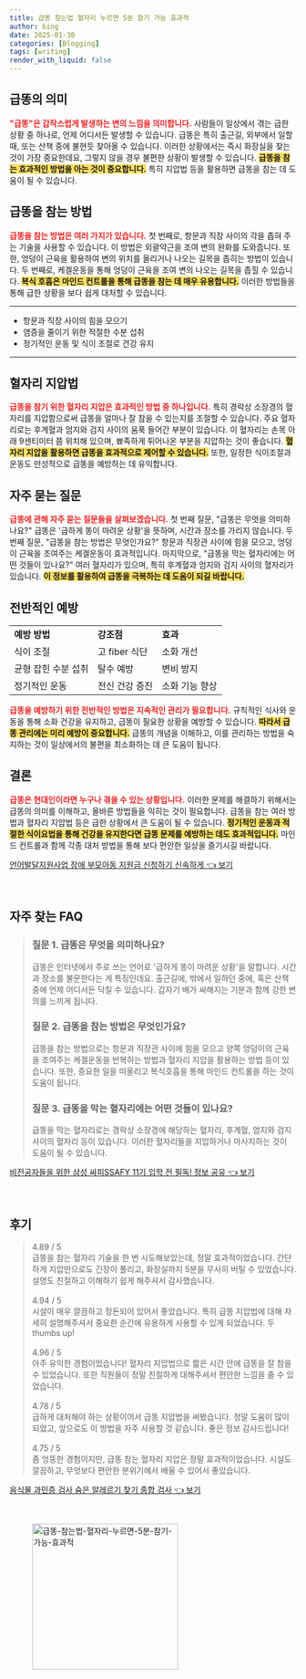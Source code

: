 ```yaml
---
title: 급똥 참는법 혈자리 누르면 5분 참기 가능 효과적
author: bing
date: 2025-01-30
categories: [Blogging]
tags: [writing]
render_with_liquid: false
---
```



<h2 id='급똥의 의미'>급똥의 의미</h2>

<p><b><span style="color: #ee2323;">"급똥"은 갑작스럽게 발생하는 변의 느낌을 의미합니다.</span></b> 사람들이 일상에서 겪는 급한 상황 중 하나로, 언제 어디서든 발생할 수 있습니다. 급똥은 특히 출근길, 외부에서 일할 때, 또는 산책 중에 불현듯 찾아올 수 있습니다. 이러한 상황에서는 즉시 화장실을 찾는 것이 가장 중요한데요, 그렇지 않을 경우 불편한 상황이 발생할 수 있습니다. <b><span style="background-color: #ffe066;">급똥을 참는 효과적인 방법을 아는 것이 중요합니다.</span></b> 특히 지압법 등을 활용하면 급똥을 참는 데 도움이 될 수 있습니다.</p>

<h2 id='급똥을 참는 방법'>급똥을 참는 방법</h2>

<p><b><span style="color: #ee2323;">급똥을 참는 방법은 여러 가지가 있습니다.</span></b> 첫 번째로, 항문과 직장 사이의 각을 좁혀 주는 기술을 사용할 수 있습니다. 이 방법은 외괄약근을 조여 변의 완화를 도와줍니다. 또한, 엉덩이 근육을 활용하여 변의 위치를 올리거나 나오는 길목을 좁히는 방법이 있습니다. 두 번째로, 케겔운동을 통해 엉덩이 근육을 조여 변의 나오는 길목을 좁힐 수 있습니다. <b><span style="background-color: #ffe066;">복식 호흡은 마인드 컨트롤을 통해 급똥을 참는 데 매우 유용합니다.</span></b> 이러한 방법들을 통해 급한 상황을 보다 쉽게 대처할 수 있습니다.</p>

<hr />

<ul>
    <li>항문과 직장 사이의 힘을 모으기</li>
    <li>염증을 줄이기 위한 적절한 수분 섭취</li>
    <li>정기적인 운동 및 식이 조절로 건강 유지</li>
</ul>

<hr />

<h2 id='혈자리 지압법'>혈자리 지압법</h2>

<p><b><span style="color: #ee2323;">급똥을 참기 위한 혈자리 지압은 효과적인 방법 중 하나입니다.</span></b> 특히 경락상 소장경의 혈자리를 지압함으로써 급똥을 얼마나 잘 참을 수 있는지를 조절할 수 있습니다. 주요 혈자리로는 후계혈과 엄지와 검지 사이의 움푹 들어간 부분이 있습니다. 이 혈자리는 손목 아래 9센티미터 쯤 위치해 있으며, 뾰족하게 튀어나온 부분을 지압하는 것이 좋습니다. <b><span style="background-color: #ffe066;">혈자리 지압을 활용하면 급똥을 효과적으로 제어할 수 있습니다.</span></b> 또한, 일정한 식이조절과 운동도 만성적으로 급똥을 예방하는 데 유익합니다.</p>

<h2 id='자주 묻는 질문'>자주 묻는 질문</h2>

<p><b><span style="color: #ee2323;">급똥에 관해 자주 묻는 질문들을 살펴보겠습니다.</span></b> 첫 번째 질문, "급똥은 무엇을 의미하나요?" 급똥은 '급하게 똥이 마려운 상황'을 뜻하며, 시간과 장소를 가리지 않습니다. 두 번째 질문, "급똥을 참는 방법은 무엇인가요?" 항문과 직장관 사이에 힘을 모으고, 엉덩이 근육을 조여주는 케겔운동이 효과적입니다. 마지막으로, "급똥을 막는 혈자리에는 어떤 것들이 있나요?" 여러 혈자리가 있으며, 특히 후계혈과 엄지와 검지 사이의 혈자리가 있습니다. <b><span style="background-color: #ffe066;">이 정보를 활용하여 급똥을 극복하는 데 도움이 되길 바랍니다.</span></b></p>

<h2 id='전반적인 예방'>전반적인 예방</h2>

<table>
    <tr>
        <td><b>예방 방법</b></td>
        <td><b>강조점</b></td>
        <td><b>효과</b></td>
    </tr>
    <tr>
        <td>식이 조절</td>
        <td>고 fiber 식단</td>
        <td>소화 개선</td>
    </tr>
    <tr>
        <td>균형 잡힌 수분 섭취</td>
        <td>탈수 예방</td>
        <td>변비 방지</td>
    </tr>
    <tr>
        <td>정기적인 운동</td>
        <td>전신 건강 증진</td>
        <td>소화 기능 향상</td>
    </tr>
</table>

<p><b><span style="color: #ee2323;">급똥을 예방하기 위한 전반적인 방법은 지속적인 관리가 필요합니다.</span></b> 규칙적인 식사와 운동을 통해 소화 건강을 유지하고, 급똥이 필요한 상황을 예방할 수 있습니다. <b><span style="background-color: #ffe066;">따라서 급똥 관리에는 미리 예방이 중요합니다.</span></b> 급똥의 개념을 이해하고, 이를 관리하는 방법을 숙지하는 것이 일상에서의 불편을 최소화하는 데 큰 도움이 됩니다.</p>

<h2 id='결론'>결론</h2>

<p><b><span style="color: #ee2323;">급똥은 현대인이라면 누구나 겪을 수 있는 상황입니다.</span></b> 이러한 문제를 해결하기 위해서는 급똥의 의미를 이해하고, 올바른 방법들을 익히는 것이 필요합니다. 급똥을 참는 여러 방법과 혈자리 지압법 등은 급한 상황에서 큰 도움이 될 수 있습니다. <b><span style="background-color: #ffe066;">정기적인 운동과 적절한 식이요법을 통해 건강을 유지한다면 급똥 문제를 예방하는 데도 효과적입니다.</span></b> 마인드 컨트롤과 함께 각종 대처 방법을 통해 보다 편안한 일상을 즐기시길 바랍니다.</p>


<p><a class="click-button" title="언어발달지원사업 장애 부모아동 지원금 신청하기 신속하게" href="https://adkhouse.github.io/posts/%EC%96%B8%EC%96%B4%EB%B0%9C%EB%8B%AC%EC%A7%80%EC%9B%90%EC%82%AC%EC%97%85-%EC%9E%A5%EC%95%A0-%EB%B6%80%EB%AA%A8%EC%95%84%EB%8F%99-%EC%A7%80%EC%9B%90%EA%B8%88-%EC%8B%A0%EC%B2%AD%ED%95%98%EA%B8%B0-%EC%8B%A0%EC%86%8D%ED%95%98%EA%B2%8C/" rel="dofollow">언어발달지원사업 장애 부모아동 지원금 신청하기 신속하게 👈 보기</a></p><br>
<h2 id='자주_찾는_FAQ'>자주 찾는 FAQ</h2>
<div itemscope="" itemtype="https://schema.org/FAQPage"> 
<blockquote> 
<div itemscope="" itemprop="mainEntity" itemtype="https://schema.org/Question"> 
<h3 itemprop="name">질문 1. 급똥은 무엇을 의미하나요?</h3> 
<div itemscope="" itemprop="acceptedAnswer" itemtype="https://schema.org/Answer"> 
<span itemprop="text"> 
<p>급똥은 인터넷에서 주로 쓰는 언어로 '급하게 똥이 마려운 상황'을 말합니다. 시간과 장소를 불문한다는 게 특징인데요. 출근길에, 밖에서 일하던 중에, 혹은 산책 중에 언제 어디서든 닥칠 수 있습니다. 갑자기 배가 싸해지는 기분과 함께 강한 변의를 느끼게 됩니다.</p> 
</span> 
</div> 
</div> 

<div itemscope="" itemprop="mainEntity" itemtype="https://schema.org/Question"> 
<h3 itemprop="name">질문 2. 급똥을 참는 방법은 무엇인가요?</h3> 
<div itemscope="" itemprop="acceptedAnswer" itemtype="https://schema.org/Answer"> 
<span itemprop="text"> 
<p>급똥을 참는 방법으로는 항문과 직장관 사이에 힘을 모으고 양쪽 엉덩이의 근육을 조여주는 케겔운동을 반복하는 방법과 혈자리 지압을 활용하는 방법 등이 있습니다. 또한, 중요한 일을 떠올리고 복식호흡을 통해 마인드 컨트롤을 하는 것이 도움이 됩니다.</p> 
</span> 
</div> 
</div> 

<div itemscope="" itemprop="mainEntity" itemtype="https://schema.org/Question"> 
<h3 itemprop="name">질문 3. 급똥을 막는 혈자리에는 어떤 것들이 있나요?</h3> 
<div itemscope="" itemprop="acceptedAnswer" itemtype="https://schema.org/Answer"> 
<span itemprop="text"> 
<p>급똥을 막는 혈자리로는 경락상 소장경에 해당하는 혈자리, 후계혈, 엄지와 검지 사이의 혈자리 등이 있습니다. 이러한 혈자리들을 지압하거나 마사지하는 것이 도움이 될 수 있습니다.</p> 
</span> 
</div> 
</div> 

</blockquote> 
</div>
<p><a class="click-button" title="비전공자들을 위한 삼성 싸피SSAFY 11기 입학 전 필독! 정보 공유" href="https://adkhouse.github.io/posts/%EB%B9%84%EC%A0%84%EA%B3%B5%EC%9E%90%EB%93%A4%EC%9D%84-%EC%9C%84%ED%95%9C-%EC%82%BC%EC%84%B1-%EC%8B%B8%ED%94%BCSSAFY-11%EA%B8%B0-%EC%9E%85%ED%95%99-%EC%A0%84-%ED%95%84%EB%8F%85!-%EC%A0%95%EB%B3%B4-%EA%B3%B5%EC%9C%A0/" rel="dofollow">비전공자들을 위한 삼성 싸피SSAFY 11기 입학 전 필독! 정보 공유 👈 보기</a></p><br>
<h2 id='후기'>후기</h2>
<div itemscope itemtype="https://schema.org/Product">
  <blockquote>
  <div itemprop="review" itemscope itemtype="https://schema.org/Review">
      <div itemprop="reviewRating" itemscope itemtype="https://schema.org/Rating"> <span itemprop="ratingValue">4.89</span> / <span itemprop="bestRating">5</span> </div>
      <span itemprop="reviewBody">급똥을 참는 혈자리 기술을 한 번 시도해보았는데, 정말 효과적이었습니다. 간단하게 지압만으로도 긴장이 풀리고, 화장실까지 5분을 무사히 버틸 수 있었습니다. 설명도 친절하고 이해하기 쉽게 해주셔서 감사했습니다.</span>
  </div>
  <br>
  <div itemprop="review" itemscope itemtype="https://schema.org/Review">
      <div itemprop="reviewRating" itemscope itemtype="https://schema.org/Rating"> <span itemprop="ratingValue">4.94</span> / <span itemprop="bestRating">5</span> </div>
      <span itemprop="reviewBody">시설이 매우 깔끔하고 정돈되어 있어서 좋았습니다. 특히 급똥 지압법에 대해 자세히 설명해주셔서 중요한 순간에 유용하게 사용할 수 있게 되었습니다. 두 thumbs up!</span>
  </div>
  <br>
  <div itemprop="review" itemscope itemtype="https://schema.org/Review">
      <div itemprop="reviewRating" itemscope itemtype="https://schema.org/Rating"> <span itemprop="ratingValue">4.96</span> / <span itemprop="bestRating">5</span> </div>
      <span itemprop="reviewBody">아주 유익한 경험이었습니다! 혈자리 지압법으로 짧은 시간 안에 급똥을 잘 참을 수 있었습니다. 또한 직원들이 정말 친절하게 대해주셔서 편안한 느낌을 줄 수 있었습니다.</span>
  </div>
  <br>
  <div itemprop="review" itemscope itemtype="https://schema.org/Review">
      <div itemprop="reviewRating" itemscope itemtype="https://schema.org/Rating"> <span itemprop="ratingValue">4.78</span> / <span itemprop="bestRating">5</span> </div>
      <span itemprop="reviewBody">급하게 대처해야 하는 상황이어서 급똥 지압법을 써봤습니다. 정말 도움이 많이 되었고, 앞으로도 이 방법을 자주 사용할 것 같습니다. 좋은 정보 감사드립니다!</span>
  </div>
  <br>
  <div itemprop="review" itemscope itemtype="https://schema.org/Review">
      <div itemprop="reviewRating" itemscope itemtype="https://schema.org/Rating"> <span itemprop="ratingValue">4.75</span> / <span itemprop="bestRating">5</span> </div>
      <span itemprop="reviewBody">좀 엉뚱한 경험이지만, 급똥 참는 혈자리 지압은 정말 효과적이었습니다. 시설도 깔끔하고, 무엇보다 편안한 분위기에서 배울 수 있어서 좋았습니다.</span>
  </div>
  </blockquote>
</div>
<p><a class="click-button" title="음식물 과민증 검사 숨은 알레르기 찾기 종합 검사" href="https://adkhouse.github.io/posts/%EC%9D%8C%EC%8B%9D%EB%AC%BC-%EA%B3%BC%EB%AF%BC%EC%A6%9D-%EA%B2%80%EC%82%AC-%EC%88%A8%EC%9D%80-%EC%95%8C%EB%A0%88%EB%A5%B4%EA%B8%B0-%EC%B0%BE%EA%B8%B0-%EC%A2%85%ED%95%A9-%EA%B2%80%EC%82%AC/" rel="dofollow">음식물 과민증 검사 숨은 알레르기 찾기 종합 검사 👈 보기</a></p><br>
<figure class="image"><img src="https://adkhouse.github.io/assets/img/thumbnail/급똥-참는법-혈자리-누르면-5분-참기-가능-효과적.webp" alt="급똥-참는법-혈자리-누르면-5분-참기-가능-효과적" width="256" height="256"></figure>